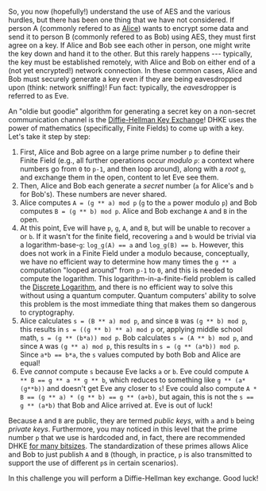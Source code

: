 So, you now (hopefully!) understand the use of AES and the various hurdles, but there has been one thing that we have not considered.
If person A (commonly refered to as [Alice](https://en.wikipedia.org/wiki/Alice_and_Bob)) wants to encrypt some data and send it to person B (commonly refered to as Bob) using AES, they must first agree on a key.
If Alice and Bob see each other in person, one might write the key down and hand it to the other.
But this rarely happens --- typically, the key must be established remotely, with Alice and Bob on either end of a (not yet encrypted!) network connection.
In these common cases, Alice and Bob must securely generate a key even if they are being eavesdropped upon (think: network sniffing)!
Fun fact: typically, the *eave*sdropper is referred to as Eve.

An "oldie but goodie" algorithm for generating a secret key on a non-secret communication channel is the [Diffie-Hellman Key Exchange](https://en.wikipedia.org/wiki/Diffie%E2%80%93Hellman_key_exchange)!
DHKE uses the power of mathematics (specifically, Finite Fields) to come up with a key.
Let's take it step by step:

1. First, Alice and Bob agree on a large prime number `p` to define their Finite Field (e.g., all further operations occur _modulo `p`_: a context where numbers go from `0` to `p-1`, and then loop around), along with a _root_ `g`, and exchange them in the open, content to let Eve see them.
2. Then, Alice and Bob each generate a _secret_ number (`a` for Alice's and `b` for Bob's).
   These numbers are never shared.
3. Alice computes `A = (g ** a) mod p` (`g` to the `a` power modulo `p`) and Bob computes `B = (g ** b) mod p`.
   Alice and Bob exchange `A` and `B` in the open.
4. At this point, Eve will have `p`, `g`, `A`, and `B`, but will be unable to recover `a` or `b`.
   If it wasn't for the finite field, recovering `a` and `b` would be trivial via a logarithm-base-`g`: `log_g(A) == a` and `log_g(B) == b`.
   However, this does not work in a Finite Field under a modulo because, conceptually, we have no efficient way to determine how many times the `g ** a` computation "looped around" from `p-1` to `0`, and this is needed to compute the logarithm.
   This logarithm-in-a-finite-field problem is called the [Discrete Logarithm](https://en.wikipedia.org/wiki/Discrete_logarithm), and there is no efficient way to solve this without using a quantum computer.
   Quantum computers' ability to solve this problem is the most immediate thing that makes them so dangerous to cryptography.
5. Alice calculates `s = (B ** a) mod p`, and since `B` was `(g ** b) mod p`, this results in `s = ((g ** b) ** a) mod p` or, applying middle school math, `s = (g ** (b*a)) mod p`.
   Bob calculates `s = (A ** b) mod p`, and since `A` was `(g ** a) mod p`, this results in `s = (g ** (a*b)) mod p`. Since `a*b == b*a`, the `s` values computed by both Bob and Alice are equal!
6. Eve _cannot_ compute `s` because Eve lacks `a` or `b`.
   Eve could compute `A ** B == g ** a ** g ** b`, which reduces to something like `g ** (a*(g**b))` and doesn't get Eve any closer to `s`!
   Eve could also compute `A * B == (g ** a) * (g ** b) == g ** (a+b)`, but again, this is not the `s == g ** (a*b)` that Bob and Alice arrived at.
   Eve is out of luck!

Because `A` and `B` are public, they are termed _public keys_, with `a` and `b` being _private keys_.
Furthermore, you may noticed in this level that the prime number `p` that we use is hardcoded and, in fact, there are recommended DHKE [for many bitsizes](https://datatracker.ietf.org/doc/html/rfc3526).
The standardization of these primes allows Alice and Bob to just publish `A` and `B` (though, in practice, `p` is also transmitted to support the use of different `p`s in certain scenarios).



In this challenge you will perform a Diffie-Hellman key exchange.
Good luck!
